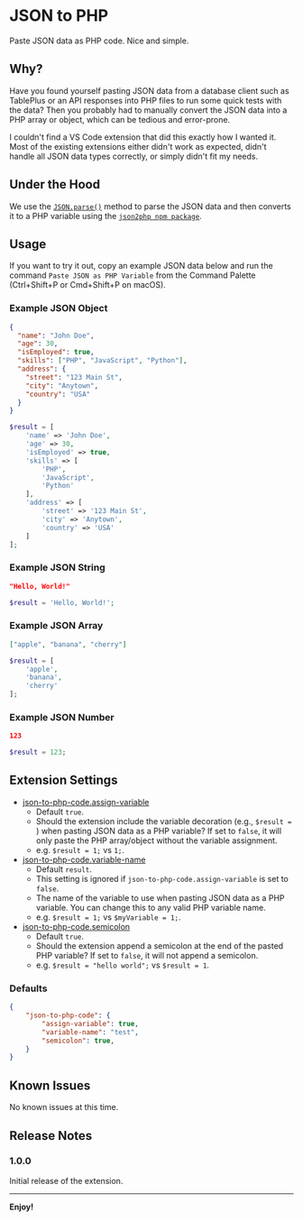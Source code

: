 # JSON to PHP
Paste JSON data as PHP code. Nice and simple.

## Why?
Have you found yourself pasting JSON data from a database client such as TablePlus or an API responses into PHP files to run some quick tests with the data? Then you probably had to manually convert the JSON data into a PHP array or object, which can be tedious and error-prone.

I couldn't find a VS Code extension that did this exactly how I wanted it. Most of the existing extensions either didn't work as expected, didn't handle all JSON data types correctly, or simply didn't fit my needs.

## Under the Hood
We use the [`JSON.parse()`](https://developer.mozilla.org/en-US/docs/Web/JavaScript/Reference/Global_Objects/JSON/parse) method to parse the JSON data and then converts it to a PHP variable using the [`json2php npm package`](https://github.com/daniel-zahariev/json2php).

## Usage
If you want to try it out, copy an example JSON data below and run the command `Paste JSON as PHP Variable` from the Command Palette (Ctrl+Shift+P or Cmd+Shift+P on macOS).

### Example JSON Object
```json
{
  "name": "John Doe",
  "age": 30,
  "isEmployed": true,
  "skills": ["PHP", "JavaScript", "Python"],
  "address": {
    "street": "123 Main St",
    "city": "Anytown",
    "country": "USA"
  }
}
```

```php
$result = [
    'name' => 'John Doe',
    'age' => 30,
    'isEmployed' => true,
    'skills' => [
        'PHP',
        'JavaScript',
        'Python'
    ],
    'address' => [
        'street' => '123 Main St',
        'city' => 'Anytown',
        'country' => 'USA'
    ]
];
```

### Example JSON String
```json
"Hello, World!"
```

```php
$result = 'Hello, World!';
```

### Example JSON Array
```json
["apple", "banana", "cherry"]
```

```php
$result = [
    'apple',
    'banana',
    'cherry'
];
```

### Example JSON Number
```json
123
```

```php
$result = 123;
```

## Extension Settings
* [json-to-php-code.assign-variable](vscode://settings/json-to-php-code.assign-variable)
   * Default `true`.
   * Should the extension include the variable decoration (e.g., `$result = `) when pasting JSON data as a PHP variable? If set to `false`, it will only paste the PHP array/object without the variable assignment.
   * e.g. `$result = 1;` vs `1;`.
 * [json-to-php-code.variable-name](vscode://settings/json-to-php-code.variable-name)
   * Default `result`.
   * This setting is ignored if `json-to-php-code.assign-variable` is set to `false`.
   * The name of the variable to use when pasting JSON data as a PHP variable. You can change this to any valid PHP variable name.
   * e.g. `$result = 1;` vs `$myVariable = 1;`.
 * [json-to-php-code.semicolon](vscode://settings/json-to-php-code.semicolon)
   * Default `true`.
   * Should the extension append a semicolon at the end of the pasted PHP variable? If set to `false`, it will not append a semicolon.
   * e.g. `$result = "hello world";` vs `$result = 1`.

### Defaults
```json
{
    "json-to-php-code": {
        "assign-variable": true,
        "variable-name": "test",
        "semicolon": true,
    }
}
```



## Known Issues
No known issues at this time.

## Release Notes

### 1.0.0
Initial release of the extension.

---

**Enjoy!**

